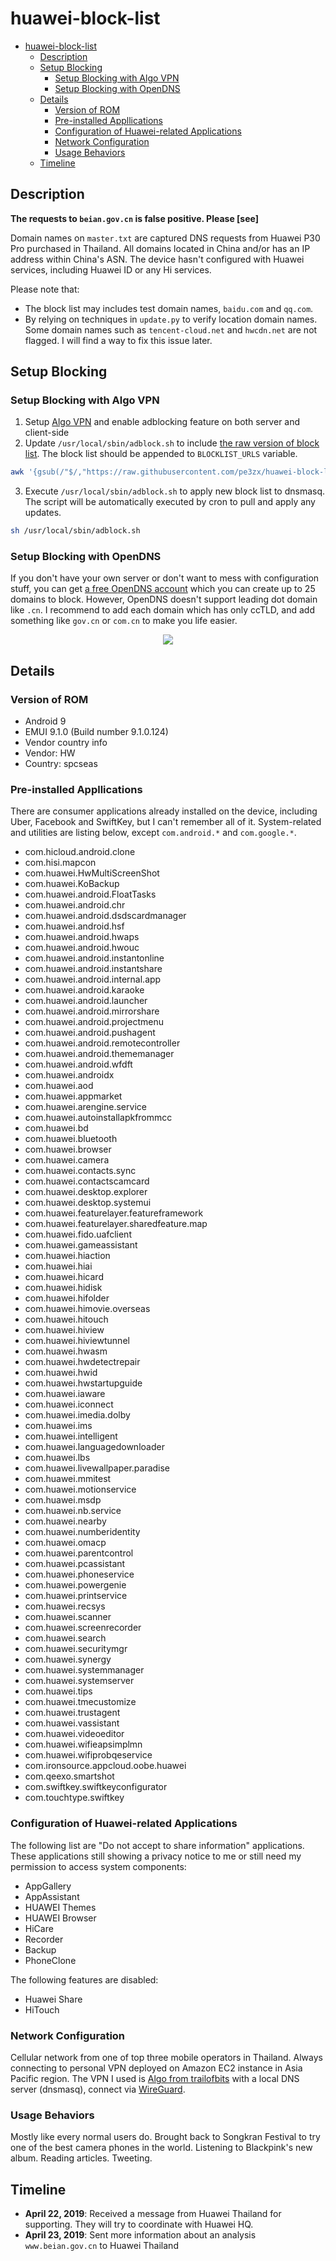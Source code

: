 # huawei-block-list

- [huawei-block-list](#huawei-block-list)
  - [Description](#description)
  - [Setup Blocking](#setup-blocking)
    - [Setup Blocking with Algo VPN](#setup-blocking-with-algo-vpn)
    - [Setup Blocking with OpenDNS](#setup-blocking-with-opendns)
  - [Details](#details)
    - [Version of ROM](#version-of-rom)
    - [Pre-installed Appllications](#pre-installed-appllications)
    - [Configuration of Huawei-related Applications](#configuration-of-huawei-related-applications)
    - [Network Configuration](#network-configuration)
    - [Usage Behaviors](#usage-behaviors)
  - [Timeline](#timeline)

## Description

**The requests to `beian.gov.cn` is false positive. Please [see]**

Domain names on `master.txt` are captured DNS requests from Huawei P30 Pro purchased in Thailand. All domains located in China and/or has an IP address within China's ASN. The device hasn't configured with Huawei services, including Huawei ID or any Hi services.

Please note that:
- The block list may includes test domain names, `baidu.com` and `qq.com`.
- By relying on techniques in `update.py` to verify location domain names. Some domain names such as `tencent-cloud.net` and `hwcdn.net` are not flagged. I will find a way to fix this issue later.

## Setup Blocking

### Setup Blocking with Algo VPN

1. Setup [Algo VPN](https://github.com/trailofbits/algo) and enable adblocking feature on both server and client-side
2. Update `/usr/local/sbin/adblock.sh` to include [the raw version of block list](https://raw.githubusercontent.com/pe3zx/huawei-block-list/master/master.txt). The block list should be appended to `BLOCKLIST_URLS` variable.

```sh
awk '{gsub(/"$/,"https://raw.githubusercontent.com/pe3zx/huawei-block-list/master/master.txt \"")}' /usr/local/sbin/adblock.sh
```

3. Execute `/usr/local/sbin/adblock.sh` to apply new block list to dnsmasq. The script will be automatically executed by cron to pull and apply any updates.

```sh
sh /usr/local/sbin/adblock.sh
```

### Setup Blocking with OpenDNS

If you don't have your own server or don't want to mess with configuration stuff, you can get [a free OpenDNS account](https://www.opendns.com/home-internet-security/) which you can create up to 25 domains to block. However, OpenDNS doesn't support leading dot domain like `.cn`. I recommend to add each domain which has only ccTLD, and add something like `gov.cn` or `com.cn` to make you life easier.

<p align="center"><img src ="img/opendns.png" /></p>

## Details

### Version of ROM

- Android 9
- EMUI 9.1.0 (Build number 9.1.0.124)
- Vendor country info
- Vendor: HW
- Country: spcseas

### Pre-installed Appllications

There are consumer applications already installed on the device, including Uber, Facebook and SwiftKey, but I can't remember all of it. System-related and utilities are listing below, except `com.android.*` and `com.google.*`.

- com.hicloud.android.clone
- com.hisi.mapcon
- com.huawei.HwMultiScreenShot
- com.huawei.KoBackup
- com.huawei.android.FloatTasks
- com.huawei.android.chr
- com.huawei.android.dsdscardmanager
- com.huawei.android.hsf
- com.huawei.android.hwaps
- com.huawei.android.hwouc
- com.huawei.android.instantonline
- com.huawei.android.instantshare
- com.huawei.android.internal.app
- com.huawei.android.karaoke
- com.huawei.android.launcher
- com.huawei.android.mirrorshare
- com.huawei.android.projectmenu
- com.huawei.android.pushagent
- com.huawei.android.remotecontroller
- com.huawei.android.thememanager
- com.huawei.android.wfdft
- com.huawei.androidx
- com.huawei.aod
- com.huawei.appmarket
- com.huawei.arengine.service
- com.huawei.autoinstallapkfrommcc
- com.huawei.bd
- com.huawei.bluetooth
- com.huawei.browser
- com.huawei.camera
- com.huawei.contacts.sync
- com.huawei.contactscamcard
- com.huawei.desktop.explorer
- com.huawei.desktop.systemui
- com.huawei.featurelayer.featureframework
- com.huawei.featurelayer.sharedfeature.map
- com.huawei.fido.uafclient
- com.huawei.gameassistant
- com.huawei.hiaction
- com.huawei.hiai
- com.huawei.hicard
- com.huawei.hidisk
- com.huawei.hifolder
- com.huawei.himovie.overseas
- com.huawei.hitouch
- com.huawei.hiview
- com.huawei.hiviewtunnel
- com.huawei.hwasm
- com.huawei.hwdetectrepair
- com.huawei.hwid
- com.huawei.hwstartupguide
- com.huawei.iaware
- com.huawei.iconnect
- com.huawei.imedia.dolby
- com.huawei.ims
- com.huawei.intelligent
- com.huawei.languagedownloader
- com.huawei.lbs
- com.huawei.livewallpaper.paradise
- com.huawei.mmitest
- com.huawei.motionservice
- com.huawei.msdp
- com.huawei.nb.service
- com.huawei.nearby
- com.huawei.numberidentity
- com.huawei.omacp
- com.huawei.parentcontrol
- com.huawei.pcassistant
- com.huawei.phoneservice
- com.huawei.powergenie
- com.huawei.printservice
- com.huawei.recsys
- com.huawei.scanner
- com.huawei.screenrecorder
- com.huawei.search
- com.huawei.securitymgr
- com.huawei.synergy
- com.huawei.systemmanager
- com.huawei.systemserver
- com.huawei.tips
- com.huawei.tmecustomize
- com.huawei.trustagent
- com.huawei.vassistant
- com.huawei.videoeditor
- com.huawei.wifieapsimplmn
- com.huawei.wifiprobqeservice
- com.ironsource.appcloud.oobe.huawei
- com.qeexo.smartshot
- com.swiftkey.swiftkeyconfigurator
- com.touchtype.swiftkey

### Configuration of Huawei-related Applications

The following list are "Do not accept to share information" applications. These applications still showing a privacy notice to me or still need my permission to access system components:

- AppGallery
- AppAssistant
- HUAWEI Themes
- HUAWEI Browser
- HiCare
- Recorder
- Backup
- PhoneClone

The following features are disabled:

- Huawei Share
- HiTouch

### Network Configuration

Cellular network from one of top three mobile operators in Thailand. Always connecting to personal VPN deployed on Amazon EC2 instance in Asia Pacific region. The VPN I used is [Algo from trailofbits](https://github.com/trailofbits/algo) with a local DNS server (dnsmasq), connect via [WireGuard](https://www.wireguard.com/).

### Usage Behaviors

Mostly like every normal users do. Brought back to Songkran Festival to try one of the best camera phones in the world. Listening to Blackpink's new album. Reading articles. Tweeting.

## Timeline

- **April 22, 2019**: Received a message from Huawei Thailand for supporting. They will try to coordinate with Huawei HQ.
- **April 23, 2019**: Sent more information about an analysis `www.beian.gov.cn` to Huawei Thailand